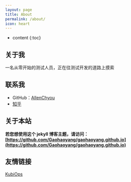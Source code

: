 ```yaml
---
layout: page
title: About
permalink: /about/
icon: heart
---
```


* content
{:toc}

## 关于我

一名从零开始的测试人员，正在往测试开发的道路上摸索

## 联系我

* GitHub：[AllenChyou](https://github.com/allenchyou)
* [知乎](https://www.zhihu.com/people/YakuzaTosei)

## 关于本站

**若您想使用这个 jekyll 博客主题，请访问：[https://github.com/Gaohaoyang/gaohaoyang.github.io](https://github.com/Gaohaoyang/gaohaoyang.github.io)**

## 友情链接

[KubiOps](http://kubiops.com) 

